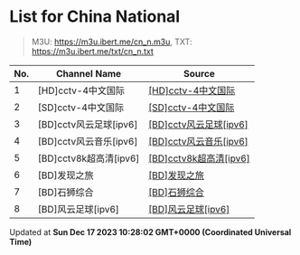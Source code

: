 # List for **China National**

> M3U: <https://m3u.ibert.me/cn_n.m3u>, TXT: <https://m3u.ibert.me/txt/cn_n.txt>

| No.  | Channel Name | Source |
| --- | ------------ | --- |
| 1 | [HD]cctv-4中文国际 | [[HD]cctv-4中文国际](https://epg.pw/stream/e9df8fe337dd6bacbf98516a34c0b0c94b3d2a02339529dea3de3769add35fc9.m3u8) |
| 2 | [SD]cctv-4中文国际 | [[SD]cctv-4中文国际](https://epg.pw/stream/c3b4c0fa59357628b823a008e742caa5e3ea18df81216adbc62f3aa7afe556f0.m3u8) |
| 3 | [BD]cctv风云足球[ipv6] | [[BD]cctv风云足球[ipv6]](https://epg.pw/stream/122835fa915406615737ceb261f638f27e4101526191b85c281580274a185862.m3u8) |
| 4 | [BD]cctv风云音乐[ipv6] | [[BD]cctv风云音乐[ipv6]](https://epg.pw/stream/1fb1205c93c4029eeebd219d3dc6898df1514b4dc5df4562e3748dbda97f82be.m3u8) |
| 5 | [BD]cctv8k超高清[ipv6] | [[BD]cctv8k超高清[ipv6]](https://epg.pw/stream/12c4722b400606e9f17e446f03738627390aa03e60b7cea9a4fe15016cc6e079.m3u8) |
| 6 | [BD]发现之旅 | [[BD]发现之旅](https://epg.pw/stream/0c141ad833ea9162fa1248de0bda4204a8c72f891e8ee10adb4303758f904aa3.ctv) |
| 7 | [BD]石狮综合 | [[BD]石狮综合](https://epg.pw/stream/611e94f85d8e7b5016b9f15490d511f1bb8efa643a13d82e6f57cd2606c312e7.m3u8) |
| 8 | [BD]风云足球[ipv6] | [[BD]风云足球[ipv6]](https://epg.pw/stream/2f15d1c8f0acaa40abcbf0b5cab1d4011bf75bd775e650078108a7354dbf9dc0.m3u8) |

Updated at **Sun Dec 17 2023 10:28:02 GMT+0000 (Coordinated Universal Time)**
